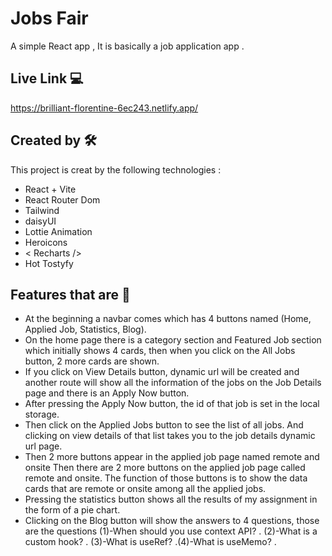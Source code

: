 
#  Jobs Fair

A simple React app , It is basically a job application app . 



## Live Link 💻

https://brilliant-florentine-6ec243.netlify.app/


## Created by 🛠

This project is creat by the following technologies :

- React + Vite
- React Router Dom
- Tailwind
- daisyUI
- Lottie Animation
- Heroicons
- < Recharts />
- Hot Tostyfy


## Features that are 🔩
- At the beginning a navbar comes which has 4 buttons named (Home, Applied Job, Statistics, Blog).
- On the home page there is a category section and Featured Job section which initially shows 4 cards, then when you click on the All Jobs button, 2 more cards are shown.
- If you click on View Details button, dynamic url will be created and another route will show all the information of the jobs on the Job Details page and there is an Apply Now button.
- After pressing the Apply Now button, the id of that job is set in the local storage.
- Then click on the Applied Jobs button to see the list of all jobs. And clicking on view details of that list takes you to the job details dynamic url page.
- Then 2 more buttons appear in the applied job page named remote and onsite Then there are 2 more buttons on the applied job page called remote and onsite. The function of those buttons is to show the data cards that are remote or onsite among all the applied jobs.
- Pressing the statistics button shows all the results of my assignment in the form of a pie chart.
- Clicking on the Blog button will show the answers to 4 questions, those are the questions (1)-When should you use context API? . (2)-What is a custom hook? . (3)-What is useRef? .(4)-What is useMemo? .

